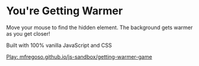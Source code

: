 # You're Getting Warmer
Move your mouse to find the hidden element. The background gets warmer as you get closer!

Built with 100% vanilla JavaScript and CSS

[Play: mfregoso.github.io/js-sandbox/getting-warmer-game](https://mfregoso.github.io/js-sandbox/getting-warmer-game/)